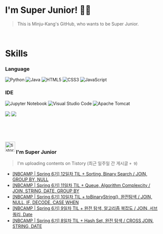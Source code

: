 
# I'm Super Junior! 🐱‍🏍
  > This is Minju-Kang's GitHub, who wants to be Super Junior.

<br>

<h1>Skills</h1>
<h3>Language</h3>
<div sytle="display:inline;">
<img alt="Python" src="https://img.shields.io/badge/Python-3776AB?style=flat-square&logo=Python&logoColor=white"/>
<img alt="Java" src="https://img.shields.io/badge/JAVA-007396?style=flat-square&logo=Java&logoColor=white"/>
<img alt="HTML5" src="https://img.shields.io/badge/HTML5-E34F26?style=flat-square&logo=HTML5&logoColor=white"/>
<img alt="CSS3" src="https://img.shields.io/badge/CSS3-1572B6?style=flat-square&logo=CSS3&logoColor=white"/>
<img alt="JavaScript" src="https://img.shields.io/badge/JavaScript-F7DF1E?style=flat-square&logo=JavaScript&logoColor=black"/>
</div>
<h3>IDE</h3>
<div sytle="display:inline;">
<img alt="Jupyter Notebook" src="https://img.shields.io/badge/Jupyter-F37626?style=flat-square&logo=Jupyter&logoColor=white"/>
<img alt="Visual Studio Code" src="https://img.shields.io/badge/Visual Studio Code-007ACC?style=flat-square&logo=Visual Studio Code&logoColor=white"/>
<img alt="Apache Tomcat" src="https://img.shields.io/badge/Apache Tomcat-F8DC75?style=flat-square&logo=Apache Tomcat&logoColor=black"/>
</div>
<br>

<img src="https://github-readme-stats.vercel.app/api/top-langs/?username=minjukang727" >
<img src="https://github-readme-stats.vercel.app/api?username=MinjuKang727&show_icons=true&theme=radical">

<br><br>


<br>

<img src="https://github.com/MinjuKang727/MinjuKang727/assets/108849480/0ac49170-7c8c-4c99-b0e5-86c414fc591c" alt="tistory-icon_IamSuperJunior" width="32px" align="left">

###  I'm Super Junior
  > I'm uploading contents on Tistory  (최근 일주일 간 게시글 `+ 9`)  

- <a href="https://ajtwltsk.tistory.com/268"> [NBCAMP | Spring 6기] 12일차 TIL + Sorting, Binary Search / JOIN, GROUP BY, NULL </a><br>  
- <a href="https://ajtwltsk.tistory.com/267"> [NBCAMP | Spring 6기] 11일차 TIL + Queue, Algorithm Complexcity / JOIN, STRING, DATE, GROUP BY </a><br>  
- <a href="https://ajtwltsk.tistory.com/266"> [NBCAMP | Spring 6기] 10일차 TIL + toBinaryString(), 완전탐색 / JOIN, NULL, IF, DECODE, CASE WHEN </a><br>  
- <a href="https://ajtwltsk.tistory.com/265"> [NBCAMP | Spring 6기] 9일차 TIL + 완전 탐색, 알고리즘 복잡도 / JOIN, 서브쿼리, Date </a><br>  
- <a href="https://ajtwltsk.tistory.com/264"> [NBCAMP | Spring 6기] 8일차 TIL + Hash Set, 완전 탐색 / CROSS JOIN, STRING, DATE </a><br>  

